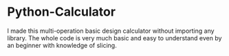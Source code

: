 # Python-Calculator
I made this multi-operation basic design calculator without importing any library. The whole code is very much basic and easy to understand even by an beginner  with knowledge of slicing.
